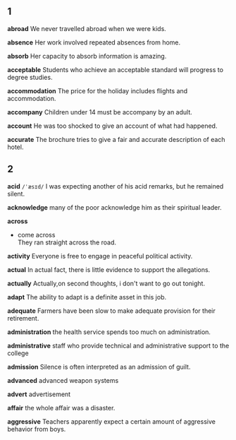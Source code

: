 ## 1
**abroad**
We never travelled abroad when we were kids.

**absence**
Her work involved repeated absences from home.

**absorb**
Her capacity to absorb information is amazing.

**acceptable**
Students who achieve an acceptable standard will progress to degree studies.

**accommodation**
The price for the holiday includes flights and accommodation.

**accompany**
Children under 14 must be accompany by an adult.

**account**
He was too shocked to give an account of what had happened.

**accurate** 
The brochure tries to give a fair and accurate description of each hotel.

## 2

**acid**
`/ˈæsɪd/`
I was expecting another of his acid remarks, but he remained silent.

**acknowledge**
many of the poor acknowledge him as their spiritual leader.

**across**
- come across  
They ran straight across the road.

**activity**
Everyone is free to engage in peaceful political activity.

**actual**
In actual fact, there is little evidence to support the allegations.

**actually**
Actually,on second thoughts, i don't want to go out tonight.

**adapt**
The ability to adapt is a definite asset in this job.

**adequate**
Farmers have been slow to make adequate provision for their retirement.

**administration**
the health service spends too much on administration.

**administrative**
staff who provide technical and administrative support to the college

**admission**
Silence is often interpreted as an admission of guilt.

**advanced**
advanced weapon systems

**advert**
advertisement

**affair**
the whole affair was a disaster.

**aggressive**
Teachers apparently expect a certain amount of aggressive behavior from boys.



